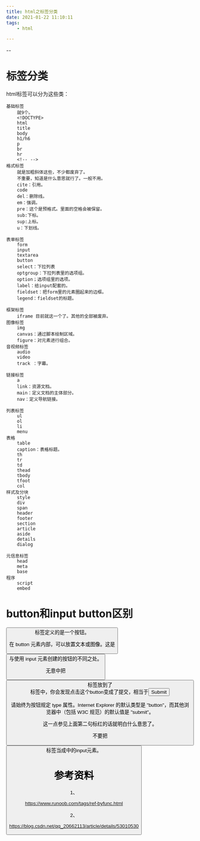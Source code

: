 ```yaml
---
title: html之标签分类
date: 2021-01-22 11:10:11
tags:
	- html

---
```


--

# 标签分类

html标签可以分为这些类：

```
基础标签
	就9个。
	<!DOCTYPE>
	html
	title
	body
	h1/h6
	p
	br
	hr
	<!-- -->
格式标签
	就是加粗斜体这些，不少都废弃了。
	不重要，知道是什么意思就行了。一般不用。
	cite：引用。
	code
	del：删除线。
	em：强调。
	pre：这个是预格式。里面的空格会被保留。
	sub:下标。
	sup:上标。
	u：下划线。
	
表单标签
	form
	input
	textarea
	button
	select：下拉列表
	optgroup：下拉列表里的选项组。
	option；选项组里的选项。
	label：给input配套的。
	fieldset：把form里的元素圈起来的边框。
	legend：fieldset的标题。
	
框架标签
	iframe 目前就这一个了。其他的全部被废弃。
图像标签
	img
	canvas：通过脚本绘制区域。
	figure：对元素进行组合。
音视频标签
	audio
	video
	track ：字幕。
	
链接标签
	a
	link：资源文档。
	main：定义文档的主体部分。
	nav：定义导航链接。
	
列表标签
	ul
	ol
	li
	menu
表格
	table
	caption：表格标题。
	th
	tr
	td
	thead
	tbody
	tfoot
	col
样式及分块
	style
	div
	span
	header
	footer
	section
	article
	aside
	details
	dialog
	
元信息标签
	head
	meta
	base
程序
	script
	embed
```



# button和input button区别

<button> 标签定义的是一个按钮。

在 button 元素内部，可以放置文本或图像。这是<button>与使用 input 元素创建的按钮的不同之处。

无意中把<button>标签放到了<form>标签中，你会发现点击这个button变成了提交，相当于<input type="submit"/>

 请始终为按钮规定 type 属性。Internet Explorer 的默认类型是 "button"，而其他浏览器中（包括 W3C 规范）的默认值是 "submit"。

  这一点参见上面第二句标红的话就明白什么意思了。

  不要把<button>标签当成<form>中的input元素。

# 参考资料

1、

https://www.runoob.com/tags/ref-byfunc.html

2、

https://blog.csdn.net/qq_20662113/article/details/53010530